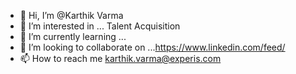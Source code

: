 - 👋 Hi, I’m @Karthik Varma
- 👀 I’m interested in ... Talent Acquisition
- 🌱 I’m currently learning ...
- 💞️ I’m looking to collaborate on ...https://www.linkedin.com/feed/
- 📫 How to reach me karthik.varma@experis.com

<!---
rkv9442/rkv9442 is a ✨ special ✨ repository because its `README.md` (this file) appears on your GitHub profile.
You can click the Preview link to take a look at your changes.
--->
